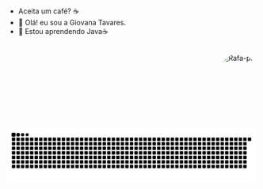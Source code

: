 - Aceita um café? ☕
- 👋 Olá! eu sou a Giovana Tavares.
- 🌱 Estou aprendendo Java☕


</div>
<div style="display: inline_block"><br>

  <img align="right" alt="Rafa-pic" height="150" style="border-radius:50px;" src="https://media.discordapp.net/attachments/639956127056134178/890373478988013628/Publicacoes_Instagram_1_1.png?width=676&height=676">
</div>
  
  ##
<div align="center">
  
  ![Snake animation](https://github.com/giovanatavares12/giovanatavares12/blob/output/github-contribution-grid-snake.svg)
  
</div>
